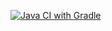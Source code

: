 [![Java CI with Gradle](https://github.com/NatKobeleva/Homework_selenide/actions/workflows/gradle.yml/badge.svg)](https://github.com/NatKobeleva/Homework_selenide/actions/workflows/gradle.yml)